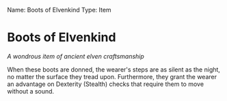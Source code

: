 Name: Boots of Elvenkind
Type: Item

# Boots of Elvenkind
_A wondrous item of ancient elven craftsmanship_

When these boots are donned, the wearer's steps are as silent as the night, no matter the surface they tread upon. Furthermore, they grant the wearer an advantage on Dexterity (Stealth) checks that require them to move without a sound. 
